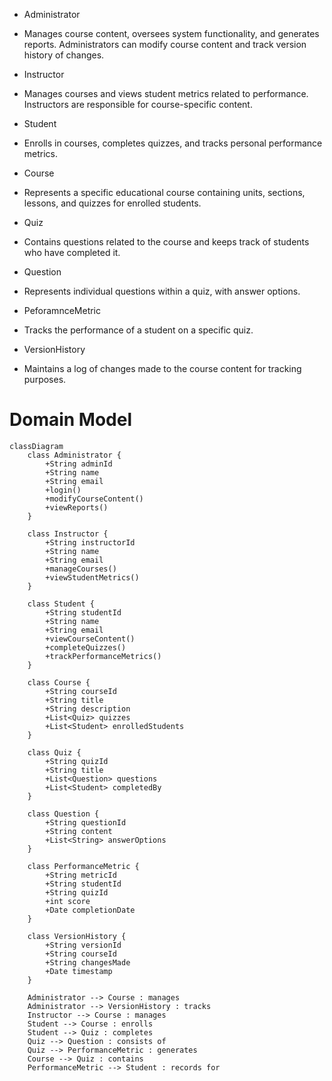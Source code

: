 + Administrator
- Manages course content, oversees system functionality, and generates reports. Administrators can modify course content and track version history of changes.
+ Instructor
- Manages courses and views student metrics related to performance. Instructors are responsible for course-specific content.
+ Student
- Enrolls in courses, completes quizzes, and tracks personal performance metrics.
+ Course
- Represents a specific educational course containing units, sections, lessons, and quizzes for enrolled students.
+ Quiz
- Contains questions related to the course and keeps track of students who have completed it.
+ Question
- Represents individual questions within a quiz, with answer options.
+ PeforamnceMetric
- Tracks the performance of a student on a specific quiz.
+ VersionHistory
- Maintains a log of changes made to the course content for tracking purposes.


# Domain Model 

```mermaid
classDiagram
    class Administrator {
        +String adminId
        +String name
        +String email
        +login()
        +modifyCourseContent()
        +viewReports()
    }

    class Instructor {
        +String instructorId
        +String name
        +String email
        +manageCourses()
        +viewStudentMetrics()
    }

    class Student {
        +String studentId
        +String name
        +String email
        +viewCourseContent()
        +completeQuizzes()
        +trackPerformanceMetrics()
    }

    class Course {
        +String courseId
        +String title
        +String description
        +List<Quiz> quizzes
        +List<Student> enrolledStudents
    }

    class Quiz {
        +String quizId
        +String title
        +List<Question> questions
        +List<Student> completedBy
    }

    class Question {
        +String questionId
        +String content
        +List<String> answerOptions
    }

    class PerformanceMetric {
        +String metricId
        +String studentId
        +String quizId
        +int score
        +Date completionDate
    }

    class VersionHistory {
        +String versionId
        +String courseId
        +String changesMade
        +Date timestamp
    }

    Administrator --> Course : manages
    Administrator --> VersionHistory : tracks
    Instructor --> Course : manages
    Student --> Course : enrolls
    Student --> Quiz : completes
    Quiz --> Question : consists of
    Quiz --> PerformanceMetric : generates
    Course --> Quiz : contains
    PerformanceMetric --> Student : records for


